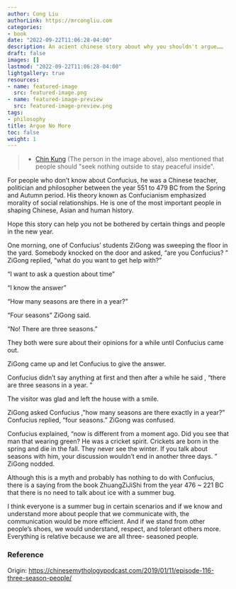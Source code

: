 ```yaml
---
author: Cong Liu
authorLink: https://mrcongliu.com
categories:
- book
date: "2022-09-22T11:06:28-04:00"
description: An acient chinese story about why you shouldn't argue……
draft: false
images: []
lastmod: "2022-09-22T11:06:28-04:00"
lightgallery: true
resources:
- name: featured-image
  src: featured-image.png
- name: featured-image-preview
  src: featured-image-preview.png
tags:
- philosophy
title: Argue No More
toc: false
weight: 1
---
```


>- [Chin Kung](https://en.wikipedia.org/wiki/Chin_Kung) (The person in the image above), also mentioned that people should "seek nothing outside to stay peaceful inside".

For people who don’t know about Confucius, he was a Chinese teacher, politician and philosopher between the year 551 to 479 BC from the Spring and Autumn period. His theory known as Confucianism emphasized morality of social relationships. He is one of the most important people in shaping Chinese, Asian and human history.

Hope this story can help you not be bothered by certain things and people in the new year.

One morning, one of Confucius’ students ZiGong was sweeping the floor in the yard. Somebody knocked on the door and asked, “are you Confucius? ” ZiGong replied, “what do you want to get help with?”

“I want to ask a question about time”

“I know the answer”

“How many seasons are there in a year?”

“Four seasons” ZiGong said.

“No! There are three seasons.”

They both were sure about their opinions for a while until Confucius came out.

ZiGong came up and let Confucius to give the answer.

Confucius didn’t say anything at first and then after a while he said , “there are three seasons in a year. ”

The visitor was glad and left the house with a smile.

ZiGong asked Confucius ,”how many seasons are there exactly in a year?” Confucius replied, “four seasons.” ZiGong was confused.

Confucius explained, “now is different from a moment ago. Did you see that man that wearing green? He was a cricket spirit. Crickets are born in the spring and die in the fall. They never see the winter. If you talk about seasons with him, your discussion wouldn’t end in another three days. ” ZiGong nodded.

Although this is a myth and probably has nothing to do with Confucius, there is a saying from the book ZhuangZiJiShi from the year 476 ~ 221 BC that there is no need to talk about ice with a summer bug.

I think everyone is a summer bug in certain scenarios and if we know and understand more about people that we communicate with, the communication would be more efficient. And if we stand from other people’s shoes, we would understand, respect, and tolerant others more. Everything is relative because we are all three- seasoned people.

### Reference

Origin: https://chinesemythologypodcast.com/2019/01/11/episode-116-three-season-people/